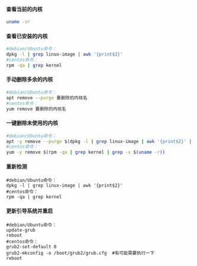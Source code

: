 #### 查看当前的内核

```sh
uname -sr
```

#### 查看已安装的内核

```sh
#debian/Ubuntu命令：
dpkg -l | grep linux-image | awk '{print$2}'
#centos命令：
rpm -qa | grep kernel
```

#### 手动删除多余的内核

```sh
#debian/Ubuntu命令：
apt remove --purge 要删除的内核名
#centos命令：
yum remove 要删除的内核名
```

#### 一键删除未使用的内核

```sh
#debian/Ubuntu命令：
apt -y remove --purge $(dpkg -l | grep linux-image | awk '{print$2}' | grep -v $(uname -r)) 
#centos命令：
yum -y remove $(rpm -qa | grep kernel | grep -v $(uname -r))
```

#### 重新检测

```shell
#debian/Ubuntu命令：
dpkg -l | grep linux-image | awk '{print$2}'
#centos命令：
rpm -qa | grep kernel
```

#### 更新引导系统并重启

```shell
#debian/Ubuntu命令：
update-grub
reboot
#centos命令：
grub2-set-default 0
grub2-mkconfig -o /boot/grub2/grub.cfg  #有可能需要执行一下
reboot
```

